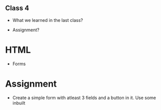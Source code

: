 Class 4
-------
* What we learned in the last class?

* Assignment?

HTML
====
* Forms

Assignment
==========
* Create a simple form with atleast 3 fields and a button in it. Use some
inbuilt <style> tags.

* Bonus points: Add an action while clicking on the button, which shows a table!


